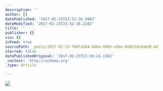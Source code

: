 ```yaml
---
description: ''
author: []
datePublished: '2017-02-23T23:52:36.996Z'
dateModified: '2017-02-23T23:52:36.228Z'
title: ''
publisher: {}
via: {}
inFeed: true
sourcePath: _posts/2017-02-23-760fa364-bd0a-4965-a5be-bb825dc8abd9.md
starred: false
datePublishedOriginal: '2017-02-23T23:49:24.136Z'
_context: 'http://schema.org'
_type: Article

---
```

![](https://the-grid-user-content.s3-us-west-2.amazonaws.com/63f18841-92a5-4c16-8394-a29882623847.jpg)